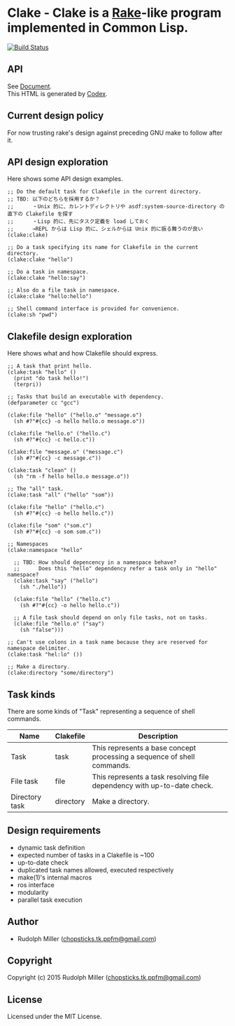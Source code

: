 # Clake - Clake is a [Rake](https://github.com/ruby/rake)-like program implemented in Common Lisp.
[![Build Status](https://circleci.com/gh/Rudolph-Miller/clake.svg?style=shield)](https://circleci.com/gh/Rudolph-Miller/clake)

## API

See [Document](https://rudolph-miller.github.io/clake/overview.html).  
This HTML is generated by [Codex](https://github.com/CommonDoc/codex).

## Current design policy

For now trusting rake's design against preceding GNU make to follow after it.

## API design exploration

Here shows some API design examples. 

    ;; Do the default task for Clakefile in the current directory.
    ;; TBD: 以下のどちらを採用するか？
    ;;      ・Unix 的に、カレントディレクトリや asdf:system-source-directory の直下の Clakefile を探す
    ;;      ・Lisp 的に、先にタスク定義を load しておく
    ;;      →REPL からは Lisp 的に、シェルからは Unix 的に振る舞うのが良い
    (clake:clake)
    
    ;; Do a task specifying its name for Clakefile in the current directory.
    (clake:clake "hello")
    
    ;; Do a task in namespace.
    (clake:clake "hello:say")
    
    ;; Also do a file task in namespace.
    (clake:clake "hello:hello")
    
    ;; Shell command interface is provided for convenience.
    (clake:sh "pwd") 

## Clakefile design exploration

Here shows what and how Clakefile should express.

    ;; A task that print hello.
    (clake:task "hello" ()
      (print "do task hello!")
      (terpri))

    ;; Tasks that build an executable with dependency.
    (defparameter cc "gcc")
    
    (clake:file "hello" ("hello.o" "message.o")
      (sh #?"#{cc} -o hello hello.o message.o"))
    
    (clake:file "hello.o" ("hello.c")
      (sh #?"#{cc} -c hello.c"))

    (clake:file "message.o" ("message.c")
      (sh #?"#{cc} -c message.c"))

    (clake:task "clean" ()
      (sh "rm -f hello hello.o message.o"))

    ;; The "all" task.
    (clake:task "all" ("hello" "som"))
    
    (clake:file "hello" ("hello.c")
      (sh #?"#{cc} -o hello hello.c"))
    
    (clake:file "som" ("som.c")
      (sh #?"#{cc} -o som som.c"))

    ;; Namespaces
    (clake:namespace "hello"
    
      ;; TBD: How should depencency in a namespace behave?
      ;;      Does this "hello" dependency refer a task only in "hello" namespace?
      (clake:task "say" ("hello")
        (sh "./hello"))
      
      (clake:file "hello" ("hello.c")
        (sh #?"#{cc} -o hello hello.c"))
      
      ;; A file task should depend on only file tasks, not on tasks.
      (clake:file "hello.o" ("say")
        (sh "false")))

    ;; Can't use colons in a task name because they are reserved for namespace delimiter.
    (clake:task "hel:lo" ())
    
    ;; Make a directory.
    (clake:directory "some/directory")

## Task kinds

There are some kinds of "Task" representing a sequence of shell commands.

|Name|Clakefile|Description|
|---|---|---|
|Task|task|This represents a base concept processing a sequence of shell commands.|
|File task|file|This represents a task resolving file dependency with up-to-date check.|
|Directory task|directory|Make a directory.|

## Design requirements
- dynamic task definition
- expected number of tasks in a Clakefile is ~100
- up-to-date check
- duplicated task names allowed, executed respectively
- make(1)'s internal macros
- ros interface
- modularity
- parallel task execution

## Author

* Rudolph Miller (chopsticks.tk.ppfm@gmail.com)

## Copyright

Copyright (c) 2015 Rudolph Miller (chopsticks.tk.ppfm@gmail.com)

## License

Licensed under the MIT License.
